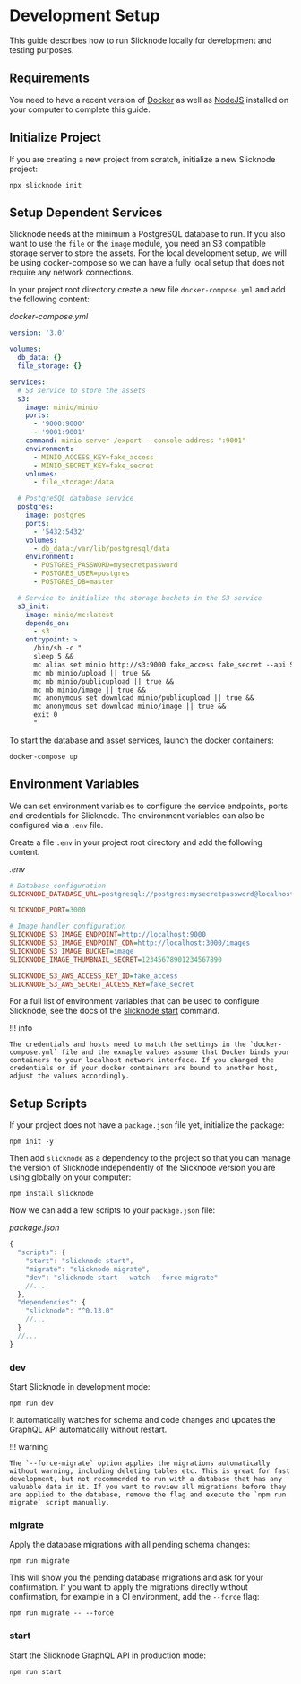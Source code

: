 # Development Setup

This guide describes how to run Slicknode locally for development and testing purposes.

## Requirements

You need to have a recent version of [Docker](https://docker.com) as well as [NodeJS](https://nodejs.org) installed on your computer to complete this guide.

## Initialize Project

If you are creating a new project from scratch, initialize a new Slicknode project:

    npx slicknode init

## Setup Dependent Services

Slicknode needs at the minimum a PostgreSQL database to run. If you also want to use the `file` or the `image` module, you need an S3 compatible storage server to store the assets. For the local development setup, we will be using docker-compose so we can have a fully local setup that does not require any network connections.

In your project root directory create a new file `docker-compose.yml` and add the following content:

_docker-compose.yml_

```yaml
version: '3.0'

volumes:
  db_data: {}
  file_storage: {}

services:
  # S3 service to store the assets
  s3:
    image: minio/minio
    ports:
      - '9000:9000'
      - '9001:9001'
    command: minio server /export --console-address ":9001"
    environment:
      - MINIO_ACCESS_KEY=fake_access
      - MINIO_SECRET_KEY=fake_secret
    volumes:
      - file_storage:/data

  # PostgreSQL database service
  postgres:
    image: postgres
    ports:
      - '5432:5432'
    volumes:
      - db_data:/var/lib/postgresql/data
    environment:
      - POSTGRES_PASSWORD=mysecretpassword
      - POSTGRES_USER=postgres
      - POSTGRES_DB=master

  # Service to initialize the storage buckets in the S3 service
  s3_init:
    image: minio/mc:latest
    depends_on:
      - s3
    entrypoint: >
      /bin/sh -c "
      sleep 5 &&
      mc alias set minio http://s3:9000 fake_access fake_secret --api S3v4 &&
      mc mb minio/upload || true &&
      mc mb minio/publicupload || true &&
      mc mb minio/image || true &&
      mc anonymous set download minio/publicupload || true &&
      mc anonymous set download minio/image || true &&
      exit 0
      "
```

To start the database and asset services, launch the docker containers:

    docker-compose up

## Environment Variables

We can set environment variables to configure the service endpoints, ports and credentials for Slicknode. The environment variables can also be configured via a `.env` file.

Create a file `.env` in your project root directory and add the following content.

_.env_

```ini
# Database configuration
SLICKNODE_DATABASE_URL=postgresql://postgres:mysecretpassword@localhost:5432/master

SLICKNODE_PORT=3000

# Image handler configuration
SLICKNODE_S3_IMAGE_ENDPOINT=http://localhost:9000
SLICKNODE_S3_IMAGE_ENDPOINT_CDN=http://localhost:3000/images
SLICKNODE_S3_IMAGE_BUCKET=image
SLICKNODE_IMAGE_THUMBNAIL_SECRET=12345678901234567890

SLICKNODE_S3_AWS_ACCESS_KEY_ID=fake_access
SLICKNODE_S3_AWS_SECRET_ACCESS_KEY=fake_secret
```

For a full list of environment variables that can be used to configure Slicknode, see the docs of the [slicknode start](../cli/start.md) command.

!!! info

    The credentials and hosts need to match the settings in the `docker-compose.yml` file and the exmaple values assume that Docker binds your containers to your localhost network interface. If you changed the credentials or if your docker containers are bound to another host, adjust the values accordingly.

## Setup Scripts

If your project does not have a `package.json` file yet, initialize the package:

    npm init -y

Then add `slicknode` as a dependency to the project so that you can manage the version of Slicknode independently of the Slicknode version you are using globally on your computer:

    npm install slicknode

Now we can add a few scripts to your `package.json` file:

_package.json_

```javascript
{
  "scripts": {
    "start": "slicknode start",
    "migrate": "slicknode migrate",
    "dev": "slicknode start --watch --force-migrate"
    //...
  },
  "dependencies": {
    "slicknode": "^0.13.0"
    //...
  }
  //...
}
```

### dev

Start Slicknode in development mode:

    npm run dev

It automatically watches for schema and code changes and updates the GraphQL API automatically without restart.

!!! warning

    The `--force-migrate` option applies the migrations automatically without warning, including deleting tables etc. This is great for fast development, but not recommended to run with a database that has any valuable data in it. If you want to review all migrations before they are applied to the database, remove the flag and execute the `npm run migrate` script manually.

### migrate

Apply the database migrations with all pending schema changes:

    npm run migrate

This will show you the pending database migrations and ask for your confirmation. If you want to apply the migrations directly without confirmation, for example in a CI environment, add the `--force` flag:

    npm run migrate -- --force

### start

Start the Slicknode GraphQL API in production mode:

    npm run start
